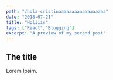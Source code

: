 ```yaml
---
path: "/hola-cristinaaaaaaaaaaaaaaaaaa"
date: "2018-07-21"
title: "Holiiis"
tags: ["React","Blogging"]
excerpt: "A preview of my second post"
---
```


## The title
Lorem Ipsim.